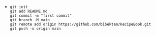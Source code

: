 - ```
  git init
  git add README.md
  git commit -m "first commit"
  git branch -M main
  git remote add origin https://github.com/bibektan/RecipeBook.git
  git push -u origin main
  ```